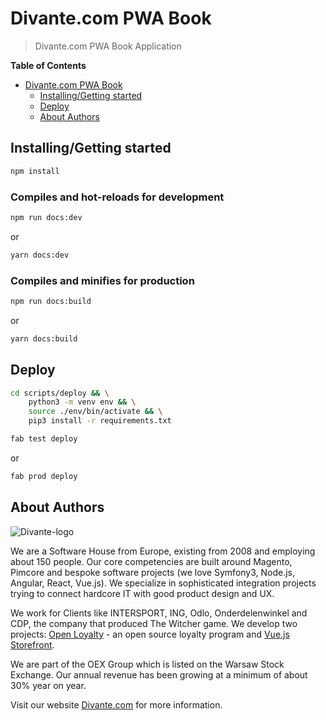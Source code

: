 # Divante.com PWA Book

> Divante.com PWA Book Application

**Table of Contents**
- [Divante.com PWA Book](#divante.com-pwa-book)
	- [Installing/Getting started](#installinggetting-started)
	- [Deploy](#deploy)
	- [About Authors](#about-authors)

## Installing/Getting started
```bash 
npm install
```

### Compiles and hot-reloads for development
``` bash
npm run docs:dev
```
or
``` bash
yarn docs:dev
```

### Compiles and minifies for production
```bash
npm run docs:build
```
or
```bash
yarn docs:build
```

## Deploy
```bash
cd scripts/deploy && \
    python3 -m venv env && \
    source ./env/bin/activate && \
    pip3 install -r requirements.txt
```

```bash
fab test deploy
```
or
```bash
fab prod deploy
```

## About Authors
![Divante-logo](http://divante.com/logo-HG.png "Divante")

We are a Software House from Europe, existing from 2008 and employing about 150 people. 
Our core competencies are built around Magento, Pimcore and bespoke software projects 
(we love Symfony3, Node.js, Angular, React, Vue.js). We specialize in sophisticated integration projects trying to 
connect hardcore IT with good product design and UX.

We work for Clients like INTERSPORT, ING, Odlo, Onderdelenwinkel and CDP, the company that produced The Witcher game. 
We develop two projects: [Open Loyalty](http://www.openloyalty.io/ "Open Loyalty") - an open source loyalty 
program and [Vue.js Storefront](https://github.com/DivanteLtd/vue-storefront "Vue.js Storefront").

We are part of the OEX Group which is listed on the Warsaw Stock Exchange. Our annual revenue has been growing at a
minimum of about 30% year on year.

Visit our website [Divante.com](https://divante.com/ "Divante.com") for more information.
